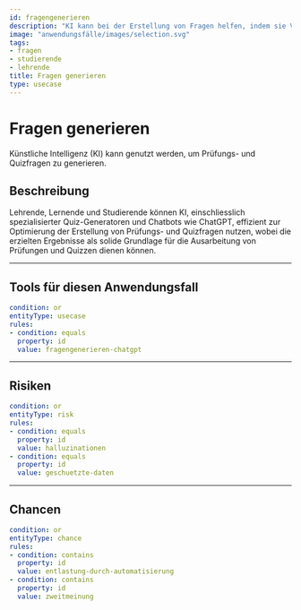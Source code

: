 ```yaml
---
id: fragengenerieren
description: "KI kann bei der Erstellung von Fragen helfen, indem sie Vorschläge generiert."
image: "anwendungsfälle/images/selection.svg" 
tags:
- fragen
- studierende
- lehrende
title: Fragen generieren
type: usecase
---
```



# Fragen generieren

Künstliche Intelligenz (KI) kann genutzt werden, um Prüfungs- und Quizfragen zu generieren. 


## Beschreibung

Lehrende, Lernende und Studierende können KI, einschliesslich spezialisierter Quiz-Generatoren und Chatbots wie ChatGPT, effizient zur Optimierung der Erstellung von Prüfungs- und Quizfragen nutzen, wobei die erzielten Ergebnisse als solide Grundlage für die Ausarbeitung von Prüfungen und Quizzen dienen können.


---


## Tools für diesen Anwendungsfall

```yaml
condition: or
entityType: usecase
rules:
- condition: equals
  property: id
  value: fragengenerieren-chatgpt
```

---


## Risiken

```yaml
condition: or
entityType: risk
rules:
- condition: equals
  property: id
  value: halluzinationen
- condition: equals
  property: id
  value: geschuetzte-daten
```


---


## Chancen

```yaml
condition: or
entityType: chance
rules:
- condition: contains
  property: id
  value: entlastung-durch-automatisierung
- condition: contains
  property: id
  value: zweitmeinung
```

